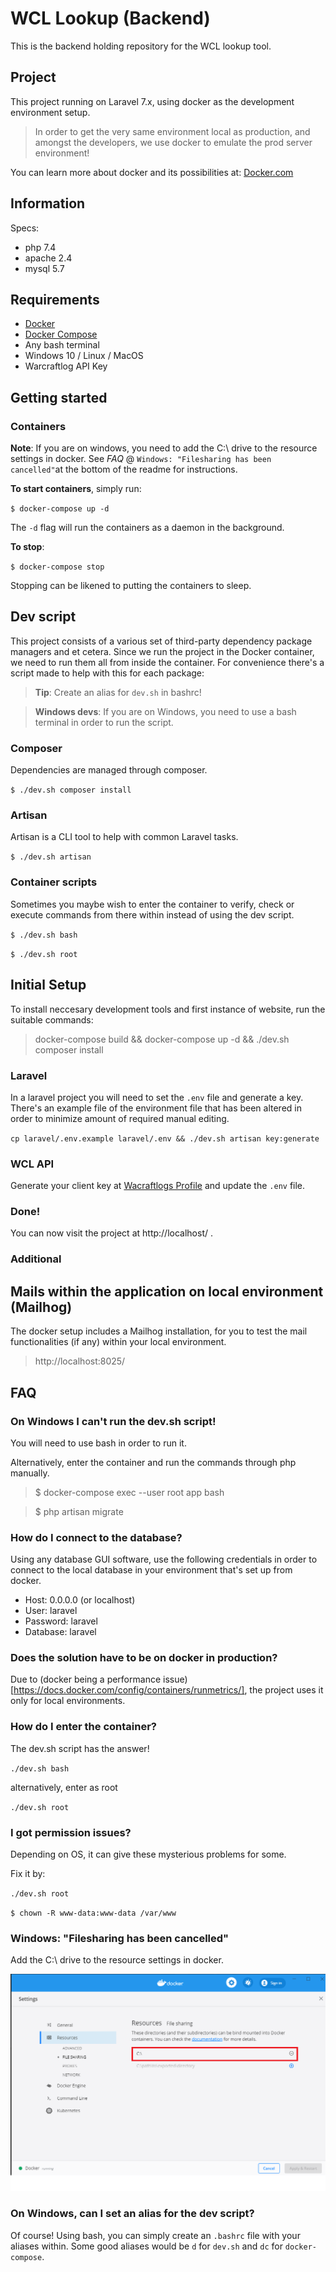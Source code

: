 # WCL Lookup (Backend)
This is the backend holding repository for the WCL lookup tool.

## Project
This project running on Laravel 7.x, using docker as the development
environment setup.

> In order to get the very same environment local as production, and amongst the developers, we use docker to emulate the prod server environment!

You can learn more about docker and its possibilities at: [Docker.com](https://store.docker.com/search?type=edition&offering=community)


## Information
Specs:

- php 7.4
- apache 2.4
- mysql 5.7

## Requirements

- [Docker](https://store.docker.com/search?type=edition&offering=community)
- [Docker Compose](https://docs.docker.com/compose/install/)
- Any bash terminal
- Windows 10 / Linux / MacOS
- Warcraftlog API Key

## Getting started

### Containers

**Note**: 
If you are on windows, you need to add the C:\\ drive to the resource settings 
in docker. See _FAQ_  @ `Windows: "Filesharing has been cancelled"`at the bottom of the readme for instructions.

**To start containers**, simply run:

`$ docker-compose up -d`

The `-d` flag will run the containers as a daemon in the background.

**To stop**:

`$ docker-compose stop`

Stopping can be likened to putting the containers to sleep.

## Dev script
This project consists of a various set of third-party dependency package managers and et cetera. 
Since we run the project in the Docker container, we need to run them all from inside the container. 
For convenience there's a script made to help with this for each package:

> **Tip**: Create an alias for `dev.sh` in bashrc!


> **Windows devs**: If you are on Windows, you need to use a bash terminal in order to run the script.


### Composer
Dependencies are managed through composer.

`$ ./dev.sh composer install`


### Artisan
Artisan is a CLI tool to help with common Laravel tasks.

`$ ./dev.sh artisan`

### Container scripts
Sometimes you maybe wish to enter the container to verify, check or execute commands
from there within instead of using the dev script.

`$ ./dev.sh bash`

`$ ./dev.sh root`


## Initial Setup
To install neccesary development tools and first instance of website, run the
suitable commands:

> docker-compose build && docker-compose up -d && ./dev.sh composer install

### Laravel

In a laravel project you will need to set the `.env` file and generate a key. 
There's an example file of the environment file that has been altered in order to minimize
amount of required manual editing. 

`cp laravel/.env.example laravel/.env && ./dev.sh artisan key:generate`

### WCL API

Generate your client key at [Wacraftlogs Profile](https://www.warcraftlogs.com/profile) and update the `.env` file.

### Done!

You can now visit the project at http://localhost/ .

### Additional

## Mails within the application on local environment (Mailhog)
The docker setup includes a Mailhog installation, for you to test the mail functionalities (if any)
within your local environment. 

> http://localhost:8025/

## FAQ

### On Windows I can't run the dev.sh script!

You will need to use bash in order to run it.

Alternatively, enter the container and run the commands through php manually.

> $ docker-compose exec --user root app bash

> $ php artisan migrate

### How do I connect to the database?
Using any database GUI software, use the following credentials in order to connect to
the local database in your environment that's set up from docker.

* Host: 0.0.0.0 (or localhost)
* User: laravel
* Password: laravel
* Database: laravel

### Does the solution have to be on docker in production?
Due to (docker being a performance issue)[https://docs.docker.com/config/containers/runmetrics/], 
the project uses it only for local environments.

### How do I enter the container?
The dev.sh script has the answer!

`./dev.sh bash`

alternatively, enter as root

`./dev.sh root`

### I got permission issues?
Depending on OS, it can give these mysterious problems for some.

Fix it by:

`./dev.sh root`


`$ chown -R www-data:www-data /var/www`

### Windows: "Filesharing has been cancelled"

Add the C:\\ drive to the resource settings in docker.

![Windows fileshare issue](help/windows-docker-help.png)

### On Windows, can I set an alias for the dev script?

Of course! Using bash, you can simply create an `.bashrc` file with your aliases
within. Some good aliases would be `d` for `dev.sh` and `dc` for `docker-compose`.
